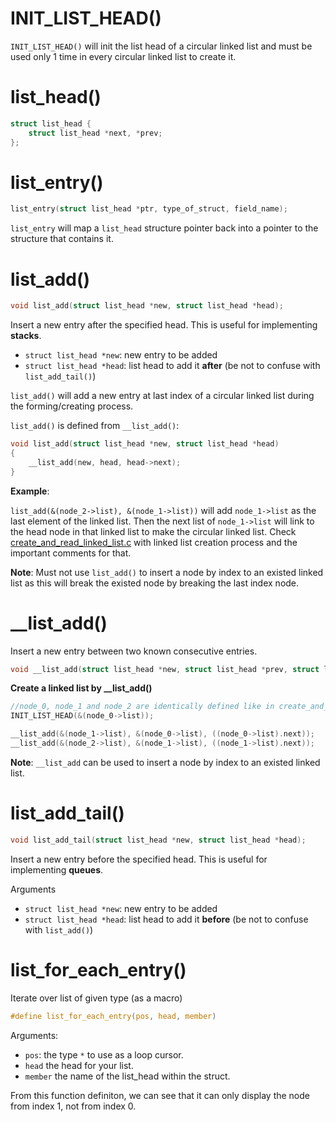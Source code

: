 # INIT_LIST_HEAD()

``INIT_LIST_HEAD()`` will init the list head of a circular linked list and must be used only 1 time in every circular linked list to create it.

# list_head()

```c
struct list_head {
    struct list_head *next, *prev;
};
```

# list_entry()

```c
list_entry(struct list_head *ptr, type_of_struct, field_name);
```

``list_entry`` will map a ``list_head`` structure pointer back into a pointer to the structure that contains it.

# list_add()

```c
void list_add(struct list_head *new, struct list_head *head);
```
Insert a new entry after the specified head. This is useful for implementing **stacks**.
* ``struct list_head *new``: new entry to be added
* ``struct list_head *head``: list head to add it **after** (be not to confuse with ``list_add_tail()``)

``list_add()`` will add a new entry at last index of a circular linked list during the forming/creating process.

``list_add()`` is defined from ``__list_add()``:

```c
void list_add(struct list_head *new, struct list_head *head) 
{ 
	__list_add(new, head, head->next); 
}
```

**Example**:

``list_add(&(node_2->list), &(node_1->list))`` will add ``node_1->list`` as the last element of the linked list. Then the next list of    ``node_1->list`` will link to the head node in that linked list to make the circular linked list. Check [create_and_read_linked_list.c](create_and_read_linked_list.c) with linked list creation process and the important comments for that.

**Note**: Must not use ``list_add()`` to insert a node by index to an existed linked list as this will break the existed node by breaking the last index node.

# __list_add()

Insert a new entry between two known consecutive entries.

```c
void __list_add(struct list_head *new, struct list_head *prev, struct list_head *next);
```

**Create a linked list by __list_add()**

```c
//node_0, node_1 and node_2 are identically defined like in create_and_read_linked_list.c
INIT_LIST_HEAD(&(node_0->list));

__list_add(&(node_1->list), &(node_0->list), ((node_0->list).next));
__list_add(&(node_2->list), &(node_1->list), ((node_1->list).next));
```

**Note**: ``__list_add`` can be used to insert a node by index to an existed linked list.

# list_add_tail()

```c
void list_add_tail(struct list_head *new, struct list_head *head);
```

Insert a new entry before the specified head. This is useful for implementing **queues**.

Arguments
* ``struct list_head *new``: new entry to be added
* ``struct list_head *head``: list head to add it **before** (be not to confuse with ``list_add()``)

# list_for_each_entry()

Iterate over list of given type (as a macro)

```c
#define list_for_each_entry(pos, head, member)	
```

Arguments:
* ``pos``: the type ``*`` to use as a loop cursor.
* ``head`` the head for your list.
* ``member`` the name of the list_head within the struct.

From this function definiton, we can see that it can only display the node from index 1, not from index 0.
